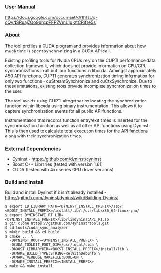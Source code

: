 ### User Manual
https://docs.google.com/document/d/1h12Uq-cQyNSRuajZQo9bhcpFFPZVmL1g-ztCRifze5s

### About
The tool profiles a CUDA program and provides information about how much time is spent synchronizing in a CUDA API call.

Existing profiling tools for Nvidia GPUs rely on the CUPTI performance data collection framework, which does not provide information on CPU/GPU synchronizations in all but four functions in libcuda. Amongst approximately 450 API functions, CUPTI generates synchronization timing information for only two functions - cuStreamSynchronize and cuCtxSynchronize. Due to these limitations, existing tools provide incomplete synchronization times to the user.

The tool avoids using CUPTI altogether by locating the synchronization function within libcuda using binary instrumentation. This allows it to capture synchronization events for all public API functions.

Instrumentation that records function entry/exit times is inserted for the synchronization function as well as all other API functions using Dyninst. This is then used to calculate total execution times for the API functions along with their synchronization times.

### External Dependencies
* Dyninst - https://github.com/dyninst/dyninst
* Boost C++ Libraries (tested with version 1.61)
* CUDA (tested with 4xx series GPU driver versions)

### Build and Install

Build and install Dyninst if it isn’t already installed - https://github.com/dyninst/dyninst/wiki/Building-Dyninst
```
$ export LD_LIBRARY_PATH=<DYNINST_INSTALL_PREFIX>/lib/:<BOOST_INSTALL_PREFIX>/install/lib/:/usr/lib/x86_64-linux-gnu/
$ export DYNINSTAPI_RT_LIB=<DYNINST_INSTALL_PREFIX>/lib/libdyninstAPI_RT.so
$ git clone https://github.com/dyninst/tools.git
$ cd tools/cuda_sync_analyzer
$ mkdir build && cd build
$ cmake ..  \
  -DDYNINST_ROOT=<DYNINST_INSTALL_PREFIX> \
  -DCUDA_TOOLKIT_ROOT_DIR=/usr/local/cuda \
  -DBOOST_LIBRARYDIR=<BOOST_INSTALL_PREFIX>/install/lib \
  -DCMAKE_BUILD_TYPE:STRING=RelWithDebInfo \
  -DCMAKE_VERBOSE_MAKEFILE:BOOL=ON \
  -DCMAKE_INSTALL_PREFIX=<INSTALL_PREFIX>
$ make && make install
```

